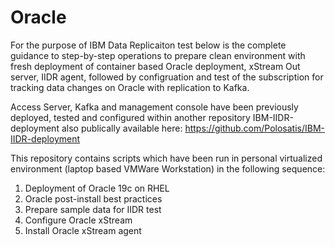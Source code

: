# Oracle

For the purpose of IBM Data Replicaiton test below is the complete guidance to step-by-step operations to prepare clean environment with fresh deployment of container based Oracle deployment, xStream Out server, IIDR agent, followed by configruation and test of the subscription for tracking data changes on Oracle with replication to Kafka.

Access Server, Kafka and management console have been previously deployed, tested and configured within another repository IBM-IIDR-deployment also publically available here: https://github.com/Polosatis/IBM-IIDR-deployment

This repository contains scripts which have been run in personal virtualized environment (laptop based VMWare Workstation) in the following sequence:

01. Deployment of Oracle 19c on RHEL
02. Oracle post-install best practices
03. Prepare sample data for IIDR test
04. Configure Oracle xStream
05. Install Oracle xStream agent
